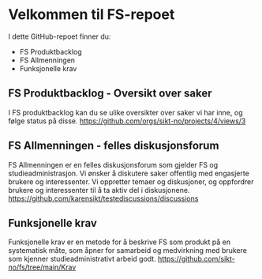 # Velkommen til FS-repoet
I dette GitHub-repoet finner du: 
- FS Produktbacklog
- FS Allmenningen 
- Funksjonelle krav 

## FS Produktbacklog - Oversikt over saker 
I FS produktbacklog kan du se ulike oversikter over saker vi har inne, og følge status på disse. 
https://github.com/orgs/sikt-no/projects/4/views/3 

## FS Allmenningen - felles diskusjonsforum
FS Allmenningen er en felles diskusjonsforum som gjelder FS og studieadministrasjon. Vi ønsker å diskutere saker offentlig med engasjerte brukere og interessenter. Vi oppretter temaer og diskusjoner, og oppfordrer brukere og interessenter til å ta aktiv del i diskusjonene. 
https://github.com/karensikt/testediscussions/discussions

## Funksjonelle krav
Funksjonelle krav er en metode for å beskrive FS som produkt på en systematisk måte, som åpner for samarbeid og medvirkning med brukere som kjenner studieadministrativt arbeid godt.
https://github.com/sikt-no/fs/tree/main/Krav
